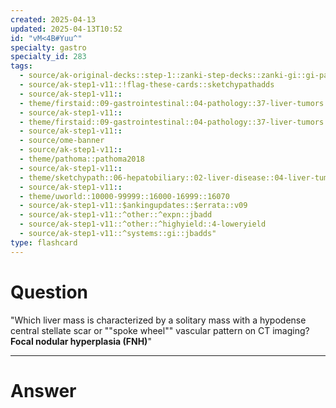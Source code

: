 ```yaml
---
created: 2025-04-13
updated: 2025-04-13T10:52
id: "vM<4B#Yuu^"
specialty: gastro
specialty_id: 283
tags:
  - source/ak-original-decks::step-1::zanki-step-decks::zanki-gi::gi-pathology
  - source/ak-step1-v11::!flag-these-cards::sketchypathadds
  - source/ak-step1-v11::
  - theme/firstaid::09-gastrointestinal::04-pathology::37-liver-tumors
  - source/ak-step1-v11::
  - theme/firstaid::09-gastrointestinal::04-pathology::37-liver-tumors::focal-nodular-hyperplasia
  - source/ak-step1-v11::
  - source/ome-banner
  - source/ak-step1-v11::
  - theme/pathoma::pathoma2018
  - source/ak-step1-v11::
  - theme/sketchypath::06-hepatobiliary::02-liver-disease::04-liver-tumors-&-hepatocellular-carcinoma
  - source/ak-step1-v11::
  - theme/uworld::10000-99999::16000-16999::16070
  - source/ak-step1-v11::$ankingupdates::$errata::v09
  - source/ak-step1-v11::^other::^expn::jbadd
  - source/ak-step1-v11::^other::^highyield::4-loweryield
  - source/ak-step1-v11::^systems::gi::jbadds"
type: flashcard
---
```


# Question
"Which liver mass is characterized by a solitary mass with a hypodense central stellate scar or ""spoke wheel"" vascular pattern on CT imaging?    **Focal nodular hyperplasia (FNH)**"

---

# Answer
